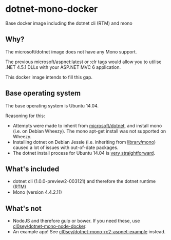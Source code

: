 # dotnet-mono-docker
Base docker image including the dotnet cli (RTM) and mono

## Why?
The microsoft/dotnet image does not have any Mono support.

The previous microsoft/aspnet:latest or :clr tags would allow you to utilise .NET 4.5.1 DLLs with your ASP.NET MVC 6 application.

This docker image intends to fill this gap.

## Base operating system

The base operating system is Ubuntu 14.04.

Reasoning for this:
- Attempts were made to inherit from [microsoft/dotnet](https://hub.docker.com/r/microsoft/aspnet), and install mono (i.e. on Debian Wheezy). The mono apt-get install was not supported on Wheezy.
- Installing dotnet on Debian Jessie (i.e. inheriting from [library/mono](https://hub.docker.com/r/library/mono)) caused a lot of issues with out-of-date packages.
- The dotnet install process for Ubuntu 14.04 is [very straightforward](https://www.microsoft.com/net/core#ubuntu).

## What's included

- dotnet cli (1.0.0-preview2-003121) and therefore the dotnet runtime (RTM)
- Mono (version 4.4.2.11)

## What's not

- NodeJS and therefore gulp or bower. If you need these, use [cl0sey/dotnet-mono-node-docker](https://github.com/CL0SeY/dotnet-mono-node-docker).
- An example app! See [cl0sey/dotnet-mono-rc2-aspnet-example](https://github.com/CL0SeY/dotnet-mono-rc2-aspnet-example) instead.
